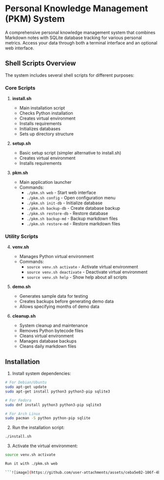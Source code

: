 # Personal Knowledge Management (PKM) System

A comprehensive personal knowledge management system that combines Markdown notes with SQLite database tracking for various personal metrics. Access your data through both a terminal interface and an optional web interface.

## Shell Scripts Overview

The system includes several shell scripts for different purposes:

### Core Scripts
1. **install.sh**
   - Main installation script
   - Checks Python installation
   - Creates virtual environment
   - Installs requirements
   - Initializes databases
   - Sets up directory structure

2. **setup.sh**
   - Basic setup script (simpler alternative to install.sh)
   - Creates virtual environment
   - Installs requirements

3. **pkm.sh**
   - Main application launcher
   - Commands:
     - `./pkm.sh web` - Start web interface
     - `./pkm.sh config` - Open configuration menu
     - `./pkm.sh init-db` - Initialize database
     - `./pkm.sh backup-db` - Create database backup
     - `./pkm.sh restore-db` - Restore database
     - `./pkm.sh backup-md` - Backup markdown files
     - `./pkm.sh restore-md` - Restore markdown files

### Utility Scripts
4. **venv.sh**
   - Manages Python virtual environment
   - Commands:
     - `source venv.sh activate` - Activate virtual environment
     - `source venv.sh deactivate` - Deactivate virtual environment
     - `source venv.sh help` - Show help about all scripts

5. **demo.sh**
   - Generates sample data for testing
   - Creates backups before generating demo data
   - Allows specifying months of demo data

6. **cleanup.sh**
   - System cleanup and maintenance
   - Removes Python bytecode files
   - Cleans virtual environment
   - Manages database backups
   - Cleans daily markdown files

## Installation

1. Install system dependencies:
```bash
# For Debian/Ubuntu
sudo apt-get update
sudo apt-get install python3 python3-pip sqlite3

# For Fedora
sudo dnf install python3 python3-pip sqlite3

# For Arch Linux
sudo pacman -S python python-pip sqlite
```

2. Run the installation script:
```bash
./install.sh
```

3. Activate the virtual environment:
```bash
source venv.sh activate

Run it with ./pkm.sh web

```![image](https://github.com/user-attachments/assets/ceba5e02-106f-4b67-a0aa-a918365cb04c)
